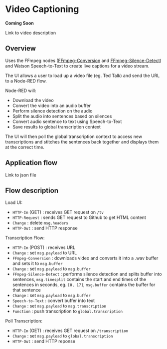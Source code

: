 # Video Captioning
**Coming Soon**

Link to video description

## Overview

Uses the FFmpeg nodes (<a href="">FFmpeg-Conversion</a> and <a href="">FFmpeg-Silence-Detect</a>) and Watson Speech-to-Text to create live captions for a video stream.

The UI allows a user to load up a video file (eg. Ted Talk) and send the URL to a Node-RED flow.

Node-RED will:
* Download the video
* Convert the video into an audio buffer
* Perform silence detection on the audio
* Split the audio into sentences based on silences
* Convert audio sentence to text using Speech-to-Text
* Save results to global transcription context

The UI will then poll the global transcription context to access new transcriptions and stitches the sentences back together and displays them at the correct time.

## Application flow
Link to json file

## Flow description

Load UI:

* `HTTP-In` (GET) : receives GET request on `/tv`
* `HTTP-Request` : sends GET request to Github to get HTML content
* `Change` : delete `msg.headers`
* `HTTP-Out` : send HTTP response

Transcription Flow:

* `HTTP-In` (POST) : receives URL
* `Change` : set `msg.payload` to URL
* `FFmpeg-Conversion` : downloads video and converts it into a .wav buffer and sets it to `msg.buffer`
* `Change` : set `msg.payload` to `msg.buffer`
* `FFmpeg-Silence-Detect` : performs silence detection and splits buffer into sentences, `msg.timesplit` contains the start and end times of the sentences in seconds, eg. `[0, 17]`, `msg.buffer` contains the buffer for that sentence
* `Change` : set `msg.payload` to `msg.buffer`
* `Speech-to-Text` : convert buffer into text
* `Change` : set `msg.payload` to `msg.transcription`
* `Function` : push transcription to `global.transcription`

Poll Transcription:

* `HTTP-In` (GET) : receives GET request on `/transcription`
* `Change` : set `msg.payload` to `global.transcription`
* `HTTP-Out` : send HTTP reponse
